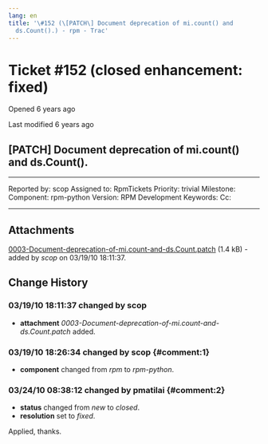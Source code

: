 ```yaml
---
lang: en
title: '\#152 (\[PATCH\] Document deprecation of mi.count() and
  ds.Count().) - rpm - Trac'
---
```


Ticket \#152 (closed enhancement: fixed)
========================================

Opened 6 years ago

Last modified 6 years ago

\[PATCH\] Document deprecation of mi.count() and ds.Count().
------------------------------------------------------------

  -------------- ------------ -------------- -----------------
  Reported by:   scop         Assigned to:   RpmTickets
  Priority:      trivial      Milestone:     
  Component:     rpm-python   Version:       RPM Development
  Keywords:                   Cc:            
                                             
  -------------- ------------ -------------- -----------------

Attachments
-----------

[0003-Document-deprecation-of-mi.count-and-ds.Count.patch](/attachment/ticket/152/0003-Document-deprecation-of-mi.count-and-ds.Count.patch "View attachment")
(1.4 kB) - added by *scop* on 03/19/10 18:11:37.

Change History
--------------

### 03/19/10 18:11:37 changed by scop

-   **attachment**
    *0003-Document-deprecation-of-mi.count-and-ds.Count.patch* added.

### 03/19/10 18:26:34 changed by scop {#comment:1}

-   **component** changed from *rpm* to *rpm-python*.

### 03/24/10 08:38:12 changed by pmatilai {#comment:2}

-   **status** changed from *new* to *closed*.
-   **resolution** set to *fixed*.

Applied, thanks.
